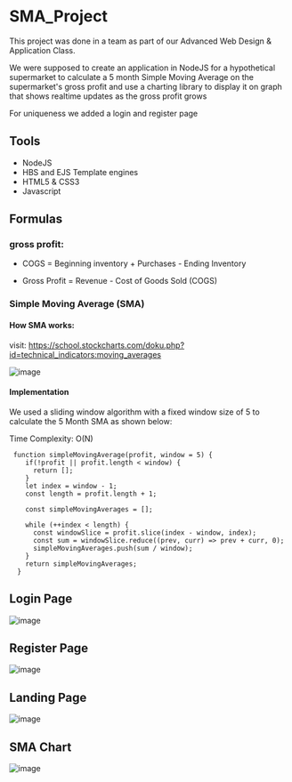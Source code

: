 # SMA_Project
This project was done in a team as part of our Advanced Web Design & Application Class.

We were supposed to create an application in NodeJS for a hypothetical supermarket to calculate a 5 month Simple Moving Average on the supermarket's gross profit and use a charting
library to display it on graph that shows realtime updates as the gross profit grows

For uniqueness we added a login and register page

## Tools
- NodeJS
- HBS and EJS Template engines
- HTML5 & CSS3
- Javascript

## Formulas

### gross profit:

 
  - COGS = Beginning inventory + Purchases - Ending Inventory
  
  - Gross Profit = Revenue - Cost of Goods Sold (COGS)


### Simple Moving Average (SMA)
#### How SMA works:

visit: https://school.stockcharts.com/doku.php?id=technical_indicators:moving_averages

![image](https://user-images.githubusercontent.com/51905418/144582042-ab95dc86-ce1b-4de1-9088-0b9fd0f1a4a2.png)
#### Implementation
We used a sliding window algorithm with a fixed window size of 5 to calculate the 5 Month SMA as shown below:

Time Complexity: O(N)
```
 function simpleMovingAverage(profit, window = 5) {
    if(!profit || profit.length < window) {
      return [];
    }
    let index = window - 1;
    const length = profit.length + 1;
  
    const simpleMovingAverages = [];
  
    while (++index < length) {
      const windowSlice = profit.slice(index - window, index);
      const sum = windowSlice.reduce((prev, curr) => prev + curr, 0);
      simpleMovingAverages.push(sum / window);
    }
    return simpleMovingAverages;
  }
```
## Login Page

![image](https://user-images.githubusercontent.com/51905418/144582426-bf3d8bfa-e8ff-41b5-b0ad-8391574017c4.png)

## Register Page

![image](https://user-images.githubusercontent.com/51905418/144582932-d8b66d9d-6026-4989-8df9-80298830608e.png)

## Landing Page

![image](https://user-images.githubusercontent.com/51905418/144583053-b2a6f2d4-6d7d-49a3-8d13-7cdb5fe56126.png)

## SMA Chart

![image](https://user-images.githubusercontent.com/51905418/144583149-54b7ba5e-382c-4f6b-924e-f5be52a54451.png)
